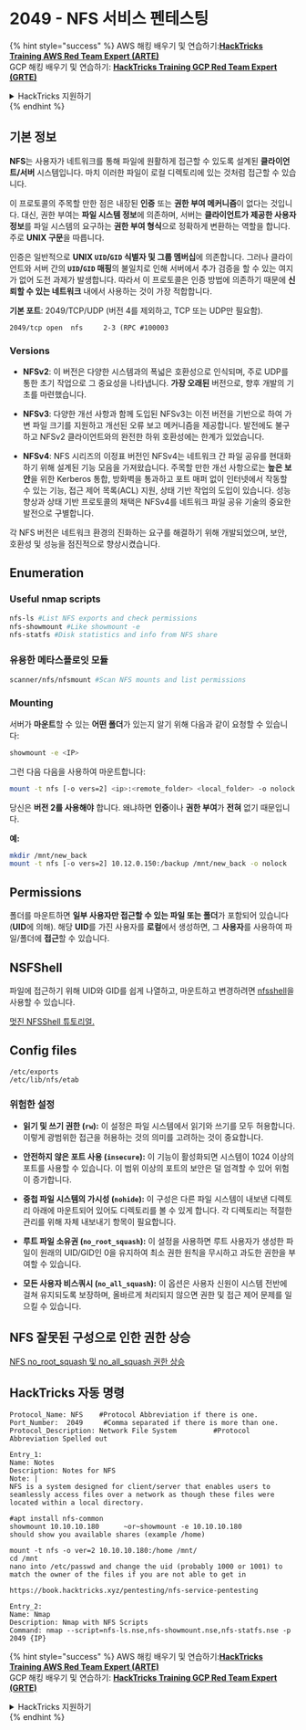 # 2049 - NFS 서비스 펜테스팅

{% hint style="success" %}
AWS 해킹 배우기 및 연습하기:<img src="/.gitbook/assets/arte.png" alt="" data-size="line">[**HackTricks Training AWS Red Team Expert (ARTE)**](https://training.hacktricks.xyz/courses/arte)<img src="/.gitbook/assets/arte.png" alt="" data-size="line">\
GCP 해킹 배우기 및 연습하기: <img src="/.gitbook/assets/grte.png" alt="" data-size="line">[**HackTricks Training GCP Red Team Expert (GRTE)**<img src="/.gitbook/assets/grte.png" alt="" data-size="line">](https://training.hacktricks.xyz/courses/grte)

<details>

<summary>HackTricks 지원하기</summary>

* [**구독 계획**](https://github.com/sponsors/carlospolop) 확인하기!
* **💬 [**Discord 그룹**](https://discord.gg/hRep4RUj7f) 또는 [**텔레그램 그룹**](https://t.me/peass)에 참여하거나 **Twitter** 🐦 [**@hacktricks\_live**](https://twitter.com/hacktricks\_live)**를 팔로우하세요.**
* **[**HackTricks**](https://github.com/carlospolop/hacktricks) 및 [**HackTricks Cloud**](https://github.com/carlospolop/hacktricks-cloud) 깃허브 리포지토리에 PR을 제출하여 해킹 트릭을 공유하세요.**

</details>
{% endhint %}

## **기본 정보**

**NFS**는 사용자가 네트워크를 통해 파일에 원활하게 접근할 수 있도록 설계된 **클라이언트/서버** 시스템입니다. 마치 이러한 파일이 로컬 디렉토리에 있는 것처럼 접근할 수 있습니다.

이 프로토콜의 주목할 만한 점은 내장된 **인증** 또는 **권한 부여 메커니즘**이 없다는 것입니다. 대신, 권한 부여는 **파일 시스템 정보**에 의존하며, 서버는 **클라이언트가 제공한 사용자 정보**를 파일 시스템의 요구하는 **권한 부여 형식**으로 정확하게 변환하는 역할을 합니다. 주로 **UNIX 구문**을 따릅니다.

인증은 일반적으로 **UNIX `UID`/`GID` 식별자 및 그룹 멤버십**에 의존합니다. 그러나 클라이언트와 서버 간의 **`UID`/`GID` 매핑**의 불일치로 인해 서버에서 추가 검증을 할 수 있는 여지가 없어 도전 과제가 발생합니다. 따라서 이 프로토콜은 인증 방법에 의존하기 때문에 **신뢰할 수 있는 네트워크** 내에서 사용하는 것이 가장 적합합니다.

**기본 포트**: 2049/TCP/UDP (버전 4를 제외하고, TCP 또는 UDP만 필요함).&#x20;
```
2049/tcp open  nfs     2-3 (RPC #100003
```
### Versions

- **NFSv2**: 이 버전은 다양한 시스템과의 폭넓은 호환성으로 인식되며, 주로 UDP를 통한 초기 작업으로 그 중요성을 나타냅니다. **가장 오래된** 버전으로, 향후 개발의 기초를 마련했습니다.

- **NFSv3**: 다양한 개선 사항과 함께 도입된 NFSv3는 이전 버전을 기반으로 하여 가변 파일 크기를 지원하고 개선된 오류 보고 메커니즘을 제공합니다. 발전에도 불구하고 NFSv2 클라이언트와의 완전한 하위 호환성에는 한계가 있었습니다.

- **NFSv4**: NFS 시리즈의 이정표 버전인 NFSv4는 네트워크 간 파일 공유를 현대화하기 위해 설계된 기능 모음을 가져왔습니다. 주목할 만한 개선 사항으로는 **높은 보안**을 위한 Kerberos 통합, 방화벽을 통과하고 포트 매퍼 없이 인터넷에서 작동할 수 있는 기능, 접근 제어 목록(ACL) 지원, 상태 기반 작업의 도입이 있습니다. 성능 향상과 상태 기반 프로토콜의 채택은 NFSv4를 네트워크 파일 공유 기술의 중요한 발전으로 구별합니다.

각 NFS 버전은 네트워크 환경의 진화하는 요구를 해결하기 위해 개발되었으며, 보안, 호환성 및 성능을 점진적으로 향상시켰습니다.

## Enumeration

### Useful nmap scripts
```bash
nfs-ls #List NFS exports and check permissions
nfs-showmount #Like showmount -e
nfs-statfs #Disk statistics and info from NFS share
```
### 유용한 메타스플로잇 모듈
```bash
scanner/nfs/nfsmount #Scan NFS mounts and list permissions
```
### Mounting

서버가 **마운트**할 수 있는 **어떤 폴더**가 있는지 알기 위해 다음과 같이 요청할 수 있습니다:
```bash
showmount -e <IP>
```
그런 다음 다음을 사용하여 마운트합니다:
```bash
mount -t nfs [-o vers=2] <ip>:<remote_folder> <local_folder> -o nolock
```
당신은 **버전 2를 사용해야** 합니다. 왜냐하면 **인증**이나 **권한 부여**가 **전혀** 없기 때문입니다.

**예:**
```bash
mkdir /mnt/new_back
mount -t nfs [-o vers=2] 10.12.0.150:/backup /mnt/new_back -o nolock
```
## Permissions

폴더를 마운트하면 **일부 사용자만 접근할 수 있는 파일 또는 폴더**가 포함되어 있습니다(**UID**에 의해). 해당 **UID**를 가진 사용자를 **로컬**에서 생성하면, 그 **사용자**를 사용하여 파일/폴더에 **접근**할 수 있습니다.

## NSFShell

파일에 접근하기 위해 UID와 GID를 쉽게 나열하고, 마운트하고 변경하려면 [nfsshell](https://github.com/NetDirect/nfsshell)을 사용할 수 있습니다.

[멋진 NFSShell 튜토리얼.](https://www.pentestpartners.com/security-blog/using-nfsshell-to-compromise-older-environments/)

## Config files
```
/etc/exports
/etc/lib/nfs/etab
```
### 위험한 설정

- **읽기 및 쓰기 권한 (`rw`):** 이 설정은 파일 시스템에서 읽기와 쓰기를 모두 허용합니다. 이렇게 광범위한 접근을 허용하는 것의 의미를 고려하는 것이 중요합니다.

- **안전하지 않은 포트 사용 (`insecure`):** 이 기능이 활성화되면 시스템이 1024 이상의 포트를 사용할 수 있습니다. 이 범위 이상의 포트의 보안은 덜 엄격할 수 있어 위험이 증가합니다.

- **중첩 파일 시스템의 가시성 (`nohide`):** 이 구성은 다른 파일 시스템이 내보낸 디렉토리 아래에 마운트되어 있어도 디렉토리를 볼 수 있게 합니다. 각 디렉토리는 적절한 관리를 위해 자체 내보내기 항목이 필요합니다.

- **루트 파일 소유권 (`no_root_squash`):** 이 설정을 사용하면 루트 사용자가 생성한 파일이 원래의 UID/GID인 0을 유지하여 최소 권한 원칙을 무시하고 과도한 권한을 부여할 수 있습니다.

- **모든 사용자 비스쿼시 (`no_all_squash`):** 이 옵션은 사용자 신원이 시스템 전반에 걸쳐 유지되도록 보장하며, 올바르게 처리되지 않으면 권한 및 접근 제어 문제를 일으킬 수 있습니다.

## NFS 잘못된 구성으로 인한 권한 상승

[NFS no\_root\_squash 및 no\_all\_squash 권한 상승](../linux-hardening/privilege-escalation/nfs-no\_root\_squash-misconfiguration-pe.md)

## HackTricks 자동 명령
```
Protocol_Name: NFS    #Protocol Abbreviation if there is one.
Port_Number:  2049     #Comma separated if there is more than one.
Protocol_Description: Network File System         #Protocol Abbreviation Spelled out

Entry_1:
Name: Notes
Description: Notes for NFS
Note: |
NFS is a system designed for client/server that enables users to seamlessly access files over a network as though these files were located within a local directory.

#apt install nfs-common
showmount 10.10.10.180      ~or~showmount -e 10.10.10.180
should show you available shares (example /home)

mount -t nfs -o ver=2 10.10.10.180:/home /mnt/
cd /mnt
nano into /etc/passwd and change the uid (probably 1000 or 1001) to match the owner of the files if you are not able to get in

https://book.hacktricks.xyz/pentesting/nfs-service-pentesting

Entry_2:
Name: Nmap
Description: Nmap with NFS Scripts
Command: nmap --script=nfs-ls.nse,nfs-showmount.nse,nfs-statfs.nse -p 2049 {IP}
```
{% hint style="success" %}
AWS 해킹 배우기 및 연습하기:<img src="/.gitbook/assets/arte.png" alt="" data-size="line">[**HackTricks Training AWS Red Team Expert (ARTE)**](https://training.hacktricks.xyz/courses/arte)<img src="/.gitbook/assets/arte.png" alt="" data-size="line">\
GCP 해킹 배우기 및 연습하기: <img src="/.gitbook/assets/grte.png" alt="" data-size="line">[**HackTricks Training GCP Red Team Expert (GRTE)**<img src="/.gitbook/assets/grte.png" alt="" data-size="line">](https://training.hacktricks.xyz/courses/grte)

<details>

<summary>HackTricks 지원하기</summary>

* [**구독 계획**](https://github.com/sponsors/carlospolop) 확인하기!
* **💬 [**Discord 그룹**](https://discord.gg/hRep4RUj7f) 또는 [**텔레그램 그룹**](https://t.me/peass)에 참여하거나 **Twitter** 🐦 [**@hacktricks\_live**](https://twitter.com/hacktricks\_live)**를 팔로우하세요.**
* **[**HackTricks**](https://github.com/carlospolop/hacktricks) 및 [**HackTricks Cloud**](https://github.com/carlospolop/hacktricks-cloud) 깃허브 리포지토리에 PR을 제출하여 해킹 팁을 공유하세요.**

</details>
{% endhint %}
